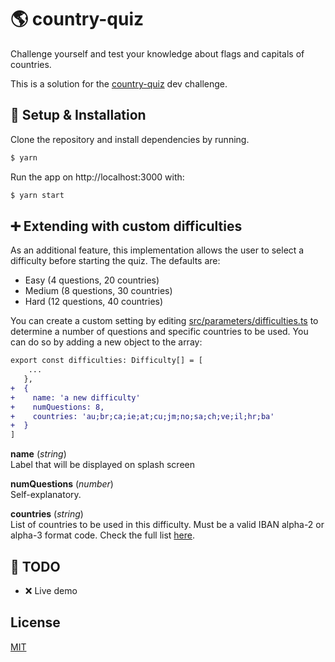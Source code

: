 # :earth_americas:  country-quiz

Challenge yourself and test your knowledge about flags and capitals of countries.

This is a solution for the [country-quiz](https://devchallenges.io/challenges/Bu3G2irnaXmfwQ8sZkw8) dev challenge.

##  :wrench: Setup & Installation
Clone the repository and install dependencies by running.

```sh
$ yarn
```
Run the app on http://localhost:3000 with:
```sh
$ yarn start
```

## :heavy_plus_sign: Extending with custom difficulties

As an additional feature, this implementation allows the user to select a difficulty before starting the quiz. The defaults are:

- Easy (4 questions, 20 countries)
- Medium (8 questions, 30 countries)
- Hard (12 questions, 40 countries)

You can create a custom setting by editing [src/parameters/difficulties.ts](src/parameters/difficulties.ts) to determine a number of questions and specific countries to be used. You can do so by adding a new object to the array:
 
```diff
export const difficulties: Difficulty[] = [ 
    ...
   },
+  {
+    name: 'a new difficulty'
+    numQuestions: 8,
+    countries: 'au;br;ca;ie;at;cu;jm;no;sa;ch;ve;il;hr;ba'
+  }
]
```

**name** (*string*)  
Label that will be displayed on splash screen

**numQuestions** (*number*)  
Self-explanatory.

**countries** (*string*)  
List of countries to be used in this difficulty. Must be a valid IBAN alpha-2 or alpha-3 format code. 
Check the full list [here](https://www.iban.com/country-codes).


## :construction:  TODO
- :x: Live demo

License
----
[MIT](LICENSE)
